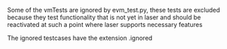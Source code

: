 Some of the vmTests are ignored by evm_test.py,
these tests are excluded because they test functionality that is not yet in laser and should be reactivated at such a point
where laser supports necessary features

The ignored testcases have the extension .ignored
